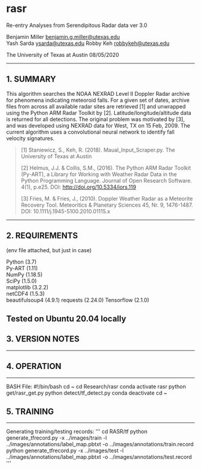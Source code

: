 # rasr
Re-entry Analyses from Serendipitous Radar data
ver 3.0

Benjamin Miller <benjamin.g.miller@utexas.edu>  
Yash Sarda <ysarda@utexas.edu>
Robby Keh <robbykeh@utexas.edu>

The University of Texas at Austin
08/05/2020

---

## 1. SUMMARY

This algorithm searches the NOAA NEXRAD Level II Doppler Radar archive for phenomena indicating meteoroid falls.  For a given set of dates, archive files from across all available radar sites are retrieved \[1] and unwrapped using the Python ARM Radar Toolkit by \[2].  Latitude/longitude/altitude data is returned for all detections.  The original problem was motivated by \[3], and was developed using NEXRAD data for West, TX on 15 Feb, 2009.  The current algorithm uses a convolutional neural network to identify fall velocity signatures.

> \[1] Staniewicz, S., Keh, R. (2018). Maual_Input_Scraper.py. The University of Texas at Austin
>
> \[2] Helmus, J.J. & Collis, S.M., (2016). The Python ARM Radar Toolkit (Py-ART), a Library for Working with Weather Radar Data in the Python Programming Language. Journal of Open Research Software. 4(1), p.e25. DOI: http://doi.org/10.5334/jors.119
>
> \[3] Fries, M. & Fries, J., (2010). Doppler Weather Radar as a Meteorite Recovery Tool. Meteoritics & Planetary Sciences 45, Nr. 9, 1476-1487. DOI: 10.1111/j.1945-5100.2010.01115.x


---

## 2. REQUIREMENTS

(env file attached, but just in case)

Python (3.7)  
Py-ART (1.11)  
NumPy (1.18.5)  
SciPy (1.5.0)  
matplotlib (3.2.2)  
netCDF4 (1.5.3)  
beautifulsoup4 (4.9.1)
requests (2.24.0)
Tensorflow (2.1.0)

Tested on Ubuntu 20.04 locally
---

## 3. VERSION NOTES



---

## 4. OPERATION
---
BASH File:
#!/bin/bash
cd ~
cd Research/rasr
conda activate rasr
python get/rasr_get.py
python detect/tf_detect.py
conda deactivate
cd ~

## 5. TRAINING
---
Generating training/testing records:
'''
  cd RASR/tf
  python generate_tfrecord.py -x ../images/train -l ../images/annotations/label_map.pbtxt -o ../images/annotations/train.record
  python generate_tfrecord.py -x ../images/test -l ../images/annotations/label_map.pbtxt -o ../images/annotations/test.record
'''
